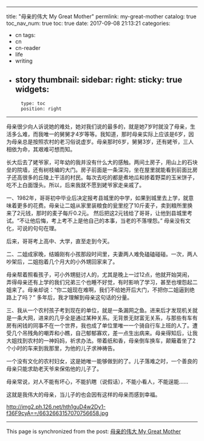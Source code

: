 
---
title: "母亲的伟大 My Great Mother"
permlink: my-great-mother
catalog: true
toc_nav_num: true
toc: true
date: 2017-09-08 21:13:21
categories:
- cn
tags:
- cn
- cn-reader
- life
- writing
- story
thumbnail: 
sidebar:
    right:
        sticky: true
widgets:
    -
        type: toc
        position: right
---


母亲很少向人诉说她的难处，她对我们说的最多的，就是她7岁时就没了母亲，生活多么难，而我唯一的舅舅才4岁等等。我知道，那时母亲实际上应该是6岁，因为母亲总是按照农村的老习俗说虚岁。母亲那时6岁，舅舅3岁，还有姥爷，三人相依为命，其艰难可想而知。

长大后去了姥爷家，可年幼的我并没有什么大的感触。两间土房子，用山上的石块垒的院墙，还有树枝编的大门。房子前面是一条深沟，坐在屋里就能看到前面比房子还高很多的丘陵上干活的村民。每次去吃的都是煮地瓜和掺着野菜的玉米饼子，吃不上白面馒头。所以，后来我就不愿到姥爷家走亲戚了。

一、1982年，哥哥初中毕业后决定报考县城里的中学，如果到城里去上学，就意味着更多的花费。母亲让二姐从家里装粮食的瓮里挖了10斤麦子，卖到粮所里换来了2元钱，那时的麦子每斤0.2元。 然后把这2元钱给了哥哥，让他到县城里考试。“不让他后悔，考上考不上是他自己的本事，当老的不落埋怨。” 母亲没有文化，可说的句句在理。

后来，哥哥考上高中、大学，直至走到今天。

二、二姐成家晚，结婚刚有小孩那段时间里，夫妻两人难免磕磕碰碰。一次，两人吵架后，二姐抱着几个月大的小外甥回家来了。

母亲帮着照看孩子，可小外甥挺讨人的，尤其是晚上一过12点，他就开始哭闹，弄得母亲还有上学的我们兄弟三个也睡不好觉，有时影响了学习，甚至也埋怨起二姐来了。母亲却说：“你二姐现在难啊，我们不给她开后大门，不把你二姐逼到绝路上了吗？” 多年后，我才理解到母亲这句话的分量。

三、我从一个农村孩子考到现在的单位，就是一条漏网之鱼。进来后才发现机关就是一条大网，进来的几乎全是通过某种关系。无背景无财富无关系，与那些有车有房有闲钱的同事不在一个世界，我也成了单位里唯一一个骑自行车上班的人了。遭受几个吊残角的嘲弄和小瞧，自己郁郁寡欢，差一点生出病来。母亲得知后，让我大姐找到农村的一神妈妈，祈求办法。带着纸和香，母亲倒车换车，颠簸着坐了2个小时的车来到我那里，为他的儿子求神祷告。

一个没有文化的农村妇女，这是她唯一能够做到的了。儿子落难之时，一个善良的母亲只能求助老天爷来保佑他的儿子了。

母亲常说，对人不能有坏心，不能扒瞎（说假话），不能小看人，不能逞能……

这就是我伟大的母亲，当儿子的也会因有这样的母亲而感到幸福。

http://img2.ph.126.net/hth1guD4w2Dy1-f36F9cyA==/6632663157070756658.jpg

- - -

This page is synchronized from the post: [母亲的伟大 My Great Mother](https://steemit.com/@bring/my-great-mother)
